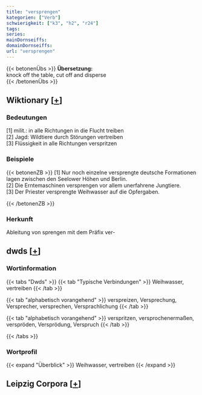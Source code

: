 ```yaml
---
title: "versprengen"
kategorien: ["Verb"]
schwierigkeit: ["k3", "h2", "r24"]
tags:
series:
mainDornseiffs:
domainDornseiffs:
url: "versprengen"
---
```


{{< betonenÜbs >}}
**Übersetzung:**  
knock off the table, cut off and disperse  
{{< /betonenÜbs >}}

## Wiktionary [[+](https://de.wiktionary.org/wiki/versprengen)]

### Bedeutungen
[1] milit.: in alle Richtungen in die Flucht treiben  
[2] Jagd: Wildtiere durch Störungen vertreiben  
[3] Flüssigkeit in alle Richtungen verspritzen  

### Beispiele
{{< betonenZB >}}
[1] Nur noch einzelne versprengte deutsche Formationen lagen zwischen den Seelower Höhen  und Berlin.  
[2] Die Erntemaschinen versprengen vor allem unerfahrene Jungtiere.  
[3] Der Priester versprengte Weihwasser auf die Opfergaben.  

{{< /betonenZB >}}
### Herkunft
Ableitung von sprengen mit dem Präfix ver-  



## dwds [[+](https://www.dwds.de/wb/versprengen)]

### Wortinformation
{{< tabs "Dwds" >}}
{{< tab "Typische Verbindungen" >}}
Weihwasser, vertreiben
{{< /tab >}}

{{< tab "alphabetisch vorangehend" >}}
verspreizen, Versprechung, Versprecher, versprechen, Versprachlichung
{{< /tab >}}

{{< tab "alphabetisch vorangehend" >}}
verspritzen, versprochenermaßen, verspröden, Versprödung, Verspruch
{{< /tab >}}

{{< /tabs >}}

### Wortprofil
{{< expand "Überblick" >}} Weihwasser, vertreiben {{< /expand >}}

## Leipzig Corpora [[+](https://corpora.uni-leipzig.de/en/res?word=versprengen&corpusId=deu_newscrawl-public_2018)]

